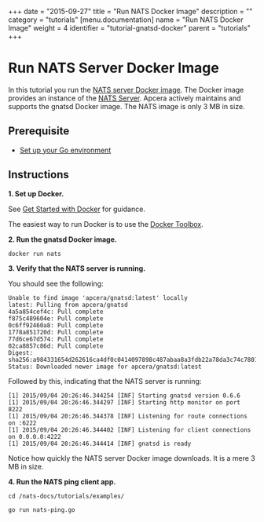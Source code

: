 +++
date = "2015-09-27"
title = "Run NATS Docker Image"
description = ""
category = "tutorials"
[menu.documentation]
  name = "Run NATS Docker Image"
  weight = 4
  identifier = "tutorial-gnatsd-docker"
  parent = "tutorials"
+++

# Run NATS Server Docker Image

In this tutorial you run the [NATS server Docker image](https://hub.docker.com/_/nats/). The Docker image provides an instance of the [NATS Server](/server/gnatsd-intro/). Apcera actively maintains and supports the gnatsd Docker image. The NATS image is only 3 MB in size.

## Prerequisite

- [Set up your Go environment](/documentation/tutorials/go-install/)

## Instructions

**1. Set up Docker.**

See [Get Started with Docker](http://docs.docker.com/mac/started/) for guidance.

The easiest way to run Docker is to use the [Docker Toolbox](http://docs.docker.com/mac/step_one/).

**2. Run the gnatsd Docker image.**

```
docker run nats
```

**3. Verify that the NATS server is running.**

You should see the following:

```
Unable to find image 'apcera/gnatsd:latest' locally
latest: Pulling from apcera/gnatsd
4a5a854cef4c: Pull complete
f875c489604e: Pull complete
0c6ff92460a8: Pull complete
1778a851720d: Pull complete
77d6ce67d574: Pull complete
02ca8857c86d: Pull complete
Digest: sha256:a984331654d262616ca4df0c0414097898c487abaa8a3fdb22a78da3c74c7801
Status: Downloaded newer image for apcera/gnatsd:latest
```

Followed by this, indicating that the NATS server is running:

```
[1] 2015/09/04 20:26:46.344254 [INF] Starting gnatsd version 0.6.6
[1] 2015/09/04 20:26:46.344297 [INF] Starting http monitor on port 8222
[1] 2015/09/04 20:26:46.344378 [INF] Listening for route connections on :6222
[1] 2015/09/04 20:26:46.344402 [INF] Listening for client connections on 0.0.0.0:4222
[1] 2015/09/04 20:26:46.344414 [INF] gnatsd is ready
```

Notice how quickly the NATS server Docker image downloads. It is a mere 3 MB in size.

**4. Run the NATS ping client app.**

```
cd /nats-docs/tutorials/examples/
```

```
go run nats-ping.go
```
